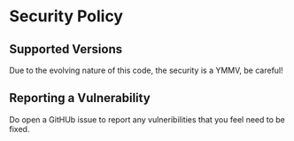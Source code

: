 # Security Policy

## Supported Versions

Due to the evolving nature of this code, the security is a YMMV, be careful!

## Reporting a Vulnerability

Do open a GitHUb issue to report any vulneribilities that you feel need to be fixed.
